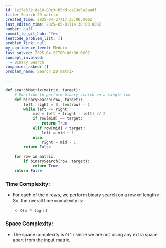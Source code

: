 ```yaml
---
id: 1e27e332-de10-80c3-b5dd-ca13e5e0aadf
title: Search 2D matrix
created_time: 2025-04-27T17:35:00.000Z
last_edited_time: 2025-05-01T14:30:00.000Z
number: null
commit_to_git_hub: 'Yes'
leetcode_problem_list: []
problem_link: null
my_confidence_level: Meduim
last_solved: 2025-04-27T00:00:00.000Z
concept_involved:
  - Binary Search
companies_asked: []
problem_name: Search 2D matrix

---
```


```python
def searchMatrix(matrix, target):
    # Function to perform binary search on a single row
    def binarySearch(row, target):
        left, right = 0, len(row) - 1
        while left <= right:
            mid = left + (right - left) // 2
            if row[mid] == target:
                return True
            elif row[mid] < target:
                left = mid + 1
            else:
                right = mid - 1
        return False
    
    for row in matrix:
        if binarySearch(row, target):
            return True
    return False

```

### **Time Complexity:**

*   For each of the `m` rows, we perform binary search on a row of length `n`. So, the overall time complexity is:

    *   `O(m * log n)`

### **Space Complexity:**

*   The space complexity is `O(1)` since we are not using any extra space apart from the input matrix.
